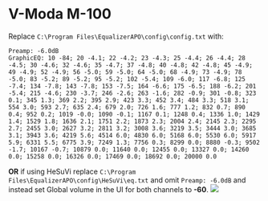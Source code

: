 # V-Moda M-100
Replace `C:\Program Files\EqualizerAPO\config\config.txt` with:
```
Preamp: -6.0dB
GraphicEQ: 10 -84; 20 -4.1; 22 -4.2; 23 -4.3; 25 -4.4; 26 -4.4; 28 -4.5; 30 -4.6; 32 -4.6; 35 -4.7; 37 -4.8; 40 -4.8; 42 -4.8; 45 -4.9; 49 -4.9; 52 -4.9; 56 -5.0; 59 -5.0; 64 -5.0; 68 -4.9; 73 -4.9; 78 -5.0; 83 -5.2; 89 -5.2; 95 -5.2; 102 -5.4; 109 -6.0; 117 -6.8; 125 -7.4; 134 -7.8; 143 -7.8; 153 -7.5; 164 -6.6; 175 -6.5; 188 -6.2; 201 -5.4; 215 -4.6; 230 -3.7; 246 -2.6; 263 -1.6; 282 -0.9; 301 -0.8; 323 0.1; 345 1.3; 369 2.2; 395 2.9; 423 3.3; 452 3.4; 484 3.3; 518 3.1; 554 3.0; 593 2.7; 635 2.4; 679 2.0; 726 1.6; 777 1.2; 832 0.7; 890 0.4; 952 0.2; 1019 -0.0; 1090 -0.1; 1167 0.1; 1248 0.4; 1336 1.0; 1429 1.4; 1529 1.8; 1636 2.1; 1751 2.2; 1873 2.3; 2004 2.4; 2145 2.3; 2295 2.7; 2455 3.0; 2627 3.2; 2811 3.2; 3008 3.6; 3219 3.5; 3444 3.0; 3685 3.1; 3943 3.6; 4219 5.6; 4514 6.0; 4830 6.0; 5168 6.0; 5530 6.0; 5917 5.9; 6331 5.5; 6775 3.9; 7249 1.3; 7756 0.3; 8299 0.0; 8880 -0.3; 9502 -1.7; 10167 -0.7; 10879 0.0; 11640 0.0; 12455 0.0; 13327 0.0; 14260 0.0; 15258 0.0; 16326 0.0; 17469 0.0; 18692 0.0; 20000 0.0
```
**OR** if using HeSuVi replace `C:\Program Files\EqualizerAPO\config\HeSuVi\eq.txt` and omit `Preamp: -6.0dB` and instead set Global volume in the UI for both channels to **-60**.
![](https://raw.githubusercontent.com/jaakkopasanen/AutoEq/master/results/Headphone.com/innerfidelity/onear/V-Moda%20M-100/V-Moda%20M-100.png)